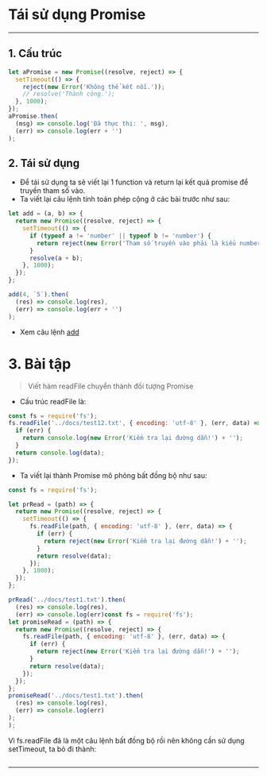 # Tái sử dụng Promise

---

## 1. Cấu trúc

```js
let aPromise = new Promise((resolve, reject) => {
  setTimeout(() => {
    reject(new Error('Không thể kết nối.'));
    // resolve('Thành công.');
  }, 1000);
});
aPromise.then(
  (msg) => console.log('Đã thực thi: ', msg),
  (err) => console.log(err + '')
);
```

## 2. Tái sử dụng

- Để tái sử dụng ta sẽ viết lại 1 function và return lại kết quả promise để truyền tham số vào.
- Ta viết lại câu lệnh tính toán phép cộng ở các bài trước như sau:

```js
let add = (a, b) => {
  return new Promise((resolve, reject) => {
    setTimeout(() => {
      if (typeof a != 'number' || typeof b != 'number') {
        return reject(new Error('Tham số truyền vào phải là kiểu number!'));
      }
      resolve(a + b);
    }, 1000);
  });
};

add(4, `5`).then(
  (res) => console.log(res),
  (err) => console.log(err + '')
);
```

- Xem câu lệnh [add](./add.js)

# 3. Bài tập

> Viết hàm readFile chuyển thành đối tượng Promise

- Cấu trúc readFile là:

```js
const fs = require('fs');
fs.readFile('../docs/test12.txt', { encoding: 'utf-8' }, (err, data) => {
  if (err) {
    return console.log(new Error('Kiểm tra lại đường dẫn!') + '');
  }
  return console.log(data);
});
```

- Ta viết lại thành Promise mô phỏng bất đồng bộ như sau:

```js
const fs = require('fs');

let prRead = (path) => {
  return new Promise((resolve, reject) => {
    setTimeout(() => {
      fs.readFile(path, { encoding: 'utf-8' }, (err, data) => {
        if (err) {
          return reject(new Error('Kiểm tra lại đường dẫn!') + '');
        }
        return resolve(data);
      });
    }, 1000);
  });
};

prRead('../docs/test1.txt').then(
  (res) => console.log(res),
  (err) => console.log(err)const fs = require('fs');
let promiseRead = (path) => {
  return new Promise((resolve, reject) => {
    fs.readFile(path, { encoding: 'utf-8' }, (err, data) => {
      if (err) {
        return reject(new Error('Kiểm tra lại đường dẫn!') + '');
      }
      return resolve(data);
    });
  });
};
promiseRead('../docs/test1.txt').then(
  (res) => console.log(res),
  (err) => console.log(err)
);
);
```

Vì fs.readFile đã là một câu lệnh bất đồng bộ rồi nên không cần sử dụng setTimeout, ta bỏ đi thành:

```js

```

---
